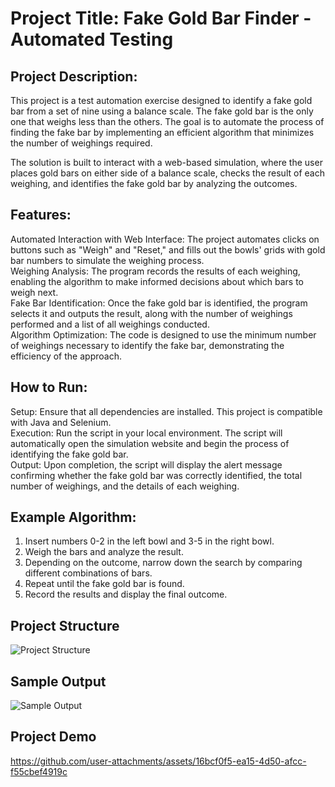 # Project Title: Fake Gold Bar Finder - Automated Testing
## Project Description:
This project is a test automation exercise designed to identify a fake gold bar from a set of nine using a balance scale. The fake gold bar is the only one that weighs less than the others. The goal is to automate the process of finding the fake bar by implementing an efficient algorithm that minimizes the number of weighings required.

The solution is built to interact with a web-based simulation, where the user places gold bars on either side of a balance scale, checks the result of each weighing, and identifies the fake gold bar by analyzing the outcomes.

## Features:
Automated Interaction with Web Interface: The project automates clicks on buttons such as "Weigh" and "Reset," and fills out the bowls' grids with gold bar numbers to simulate the weighing process.<br>
Weighing Analysis: The program records the results of each weighing, enabling the algorithm to make informed decisions about which bars to weigh next.<br>
Fake Bar Identification: Once the fake gold bar is identified, the program selects it and outputs the result, along with the number of weighings performed and a list of all weighings conducted.<br>
Algorithm Optimization: The code is designed to use the minimum number of weighings necessary to identify the fake bar, demonstrating the efficiency of the approach.

## How to Run:
Setup: Ensure that all dependencies are installed. This project is compatible with Java and Selenium.<br>
Execution: Run the script in your local environment. The script will automatically open the simulation website and begin the process of identifying the fake gold bar.<br>
Output: Upon completion, the script will display the alert message confirming whether the fake gold bar was correctly identified, the total number of weighings, and the details of each weighing.

## Example Algorithm:
1. Insert numbers 0-2 in the left bowl and 3-5 in the right bowl.<br>
2. Weigh the bars and analyze the result.<br>
3. Depending on the outcome, narrow down the search by comparing different combinations of bars.<br>
4. Repeat until the fake gold bar is found.<br>
5. Record the results and display the final outcome.

## Project Structure
![Project Structure](https://github.com/user-attachments/assets/536807c0-aac3-459f-91dd-d879a81ca19a)

## Sample Output
![Sample Output](https://github.com/user-attachments/assets/f7ca2dd1-ecda-4a62-b4e1-44743e0b1d85)

## Project Demo
https://github.com/user-attachments/assets/16bcf0f5-ea15-4d50-afcc-f55cbef4919c


